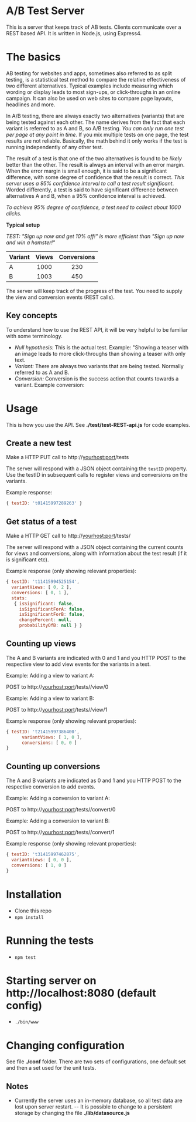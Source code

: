 A/B Test Server
==============

This is a server that keeps track of AB tests. Clients communicate over a REST based API. It is written in Node.js, using Express4.

# The basics
AB testing for websites and apps, sometimes also referred to as split testing, is a statistical test method to compare 
the relative effectiveness of two different alternatives. Typical examples include measuring which wording or display 
leads to most sign-ups, or click-throughs in an online campaign. It can also be used on web sites to compare
 page layouts, headlines and more.
 
In A/B testing, there are always exactly two alternatives (variants) that are being tested against each other. 
The name derives from the fact that each variant is referred to as A and B, so A/B testing. *You can only run one test 
per page at any point in time.* If you mix multiple tests on one page, the test results are not reliable. 
Basically, the math behind it only works if the test is running independently of any other test.

The result of a test is that one of the two alternatives is found to be *likely* better than the other.
The result is always an interval with an error margin. When the error margin is small enough, it is said to be a
significant difference, with some degree of confidence that the result is correct. *This server uses a 95% confidence
 interval to call a test result significant*. Worded differently, a test is said to have significant difference between 
 alternatives A and B, when a 95% confidence interval is achieved.
 
*To achieve 95% degree of confidence, a test need to collect about 1000 clicks.*

**Typical setup**

*TEST: "Sign up now and get 10% off!" is more efficient than "Sign up now and win a hamster!"*

|Variant |Views| Conversions|
|:-------|:---:|:----------:|
|A| 1000 | 230 |
|B| 1003 | 450 | 

The server will keep track of the progress of the test. You need to supply the view and conversion events (REST calls).



## Key concepts
To understand how to use the REST API, it will be very helpful to be familiar with some terminology.

- *Null hypothesis:*  This is the actual test. Example: "Showing a teaser with an image leads to more click-throughs than showing a teaser with only text.
- *Variant:*  There are always two variants that are being tested. Normally referred to as A and B.
- *Conversion:*  Conversion is the success action that counts towards a variant. Example conversion: 


# Usage
This is how you use the API. See __./test/test-REST-api.js__ for code examples.

## Create a new test
Make a HTTP PUT call to http://<yourhost:port>/tests

The server will respond with a JSON object containing the ```testID``` property. Use the testID in subsequent calls to 
register views and conversions on the variants.

Example response:

```Javascript
{ testID: 't01415997289263' }
```

## Get status of a test
Make a HTTP GET call to http://<yourhost:port>/tests/<test id>

The server will respond with a JSON object containing the current counts for views and conversions, along with information
about the test result (if it is significant etc).

Example response (only showing relevant properties):

```Javascript
{ testID: 't11415994525154',
  variantViews: [ 0, 2 ],
  conversions: [ 0, 1 ],
  stats:
   { isSignificant: false,
     isSignificantForA: false,
     isSignificantForB: false,
     changePercent: null,
     probabilityOfB: null } }
```

## Counting up views
The A and B variants are indicated with 0 and 1 and you HTTP POST to the respective view to add view events for 
the variants in a test.

Example: Adding a view to variant A:

POST to http://<yourhost:port>/tests/<test id>/view/0


Example: Adding a view to variant B:

POST to http://<yourhost:port>/tests/<test id>/view/1

Example response (only showing relevant properties):

```Javascript
{ testID: 't21415997386400',
      variantViews: [ 1, 0 ],
      conversions: [ 0, 0 ]
}
```
      


## Counting up conversions
The A and B variants are indicated as 0 and 1 and you HTTP POST to the respective conversion to add events.

Example: Adding a conversion to variant A:

POST to http://<yourhost:port>/tests/<test id>/convert/0


Example: Adding a conversion to variant B:

POST to http://<yourhost:port>/tests/<test id>/convert/1


Example response (only showing relevant properties):

```Javascript
{ testID: 't31415997462875',
  variantViews: [ 0, 0 ],
  conversions: [ 1, 0 ]
}
```
  
  

# Installation
- Clone this repo
- ```npm install```

# Running the tests
- ```npm test```

# Starting server on http://localhost:8080 (default config)
- ```./bin/www```

# Changing configuration 
See file __./conf__ folder. There are two sets of configurations, one default set and then a set used for the unit tests.



## Notes
- Currently the server uses an in-memory database, so all test data are lost upon server restart. 
-- It is possible to change to a persistent storage by changing the file __./lib/datasource.js__


